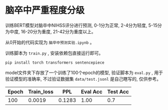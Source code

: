 # 脑卒中严重程度分级

训练BERT模型对脑卒中NIHSS评分进行预测, 0-1分为正常, 2-4分为轻度, 5-15分为中度, 16-20分为重度, 21-42分为重度以上。

从0开始的代码实现为 `脑卒中预测实验.ipynb` 。

训练脚本为 `train.py` , 安装依赖包直接运行即可。
```shell
pip install torch transformers sentencepiece
```

model文件夹下存放了一个训练了100个epoch的模型, 验证脚本为 `eval.py` , 用于验证模型的准确率, 不过验证数据集 `data/test.jsonl` 是自己瞎写的, 仅供参考。

| Epoch | Train_loss | PPL | Eval Acc | Test Acc |
| --- | --- | --- | --- | --- |
| 100 | 0.0019 | 0.1283 | 1.00 | 0.7 |

